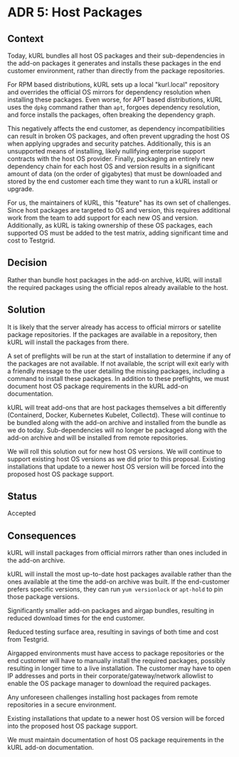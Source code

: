 # ADR 5: Host Packages

## Context

Today, kURL bundles all host OS packages and their sub-dependencies in the add-on packages it generates and installs these packages in the end customer environment, rather than directly from the package repositories.

For RPM based distributions, kURL sets up a local "kurl.local" repository and overrides the official OS mirrors for dependency resolution when installing these packages.
Even worse, for APT based distributions, kURL uses the `dpkg` command rather than `apt`, forgoes dependency resolution, and force installs the packages, often breaking the dependency graph.

This negatively affects the end customer, as dependency incompatibilities can result in broken OS packages, and often prevent upgrading the host OS when applying upgrades and security patches.
Additionally, this is an unsupported means of installing, likely nullifying enterprise support contracts with the host OS provider.
Finally, packaging an entirely new dependency chain for each host OS and version results in a significant amount of data (on the order of gigabytes) that must be downloaded and stored by the end customer each time they want to run a kURL install or upgrade.

For us, the maintainers of kURL, this "feature" has its own set of challenges.
Since host packages are targeted to OS and version, this requires additional work from the team to add support for each new OS and version.
Additionally, as kURL is taking ownership of these OS packages, each supported OS must be added to the test matrix, adding significant time and cost to Testgrid.

## Decision

Rather than bundle host packages in the add-on archive, kURL will install the required packages using the official repos already available to the host.

## Solution

It is likely that the server already has access to official mirrors or satellite package repositories.
If the packages are available in a repository, then kURL will install the packages from there.

A set of preflights will be run at the start of installation to determine if any of the packages are not available.
If not available, the script will exit early with a friendly message to the user detailing the missing packages, including a command to install these packages.
In addition to these preflights, we must document host OS package requirements in the kURL add-on documentation.

kURL will treat add-ons that are host packages themselves a bit differently (Containerd, Docker, Kubernetes Kubelet, Collectd).
These will continue to be bundled along with the add-on archive and installed from the bundle as we do today.
Sub-dependencies will no longer be packaged along with the add-on archive and will be installed from remote repositories.

We will roll this solution out for new host OS versions.
We will continue to support existing host OS versions as we did prior to this proposal.
Existing installations that update to a newer host OS version will be forced into the proposed host OS package support. 

## Status

Accepted

## Consequences

kURL will install packages from official mirrors rather than ones included in the add-on archive.

kURL will install the most up-to-date host packages available rather than the ones available at the time the add-on archive was built.
If the end-customer prefers specific versions, they can run `yum versionlock` or `apt-hold` to pin those package versions.

Significantly smaller add-on packages and airgap bundles, resulting in reduced download times for the end customer.

Reduced testing surface area, resulting in savings of both time and cost from Testgrid.

Airgapped environments must have access to package repositories or the end customer will have to manually install the required packages, possibly resulting in longer time to a live installation.
The customer may have to open IP addresses and ports in their corporate/gateway/network allowlist to enable the OS package manager to download the required packages.

Any unforeseen challenges installing host packages from remote repositories in a secure environment.

Existing installations that update to a newer host OS version will be forced into the proposed host OS package support.

We must maintain documentation of host OS package requirements in the kURL add-on documentation.
